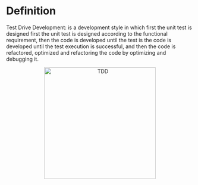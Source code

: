 # Definition

Test Drive Development: is a development style in which first the unit test is designed
first the unit test is designed according to the functional requirement, then the code is developed until the test is
the code is developed until the test execution is successful, and then the code is refactored, optimized and
refactoring the code by optimizing and debugging it.


<div>
<p style = 'text-align:center;'>
<img src="https://www.xeridia.com/wp-content/uploads/drupal-files/contenidos/blog/test-driven-development.png"alt="TDD" width="300px">
</p>
</div>